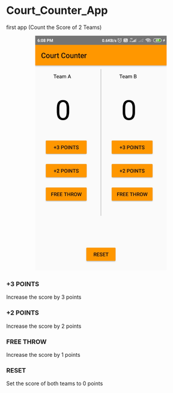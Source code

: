 # Court_Counter_App
first app (Count the Score of 2 Teams)

<p align="center">
  <img src="https://github.com/sudhir5595/Court_Counter_App/blob/master/courtcounter.jpg" width="350" title="App View">
</p>

### +3 POINTS 
  Increase the score by 3 points

### +2 POINTS 
  Increase the score by 2 points

### FREE THROW 
  Increase the score by 1 points

### RESET 
  Set the score of both teams to 0 points
